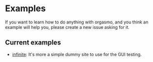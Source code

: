 # Examples

If you want to learn how to do anything with orgasmo, and you think an example will help you, please create a new issue asking for it.

## Current examples

* [infinite](infinite): It's more a simple dummy site to use for the GUI testing.

